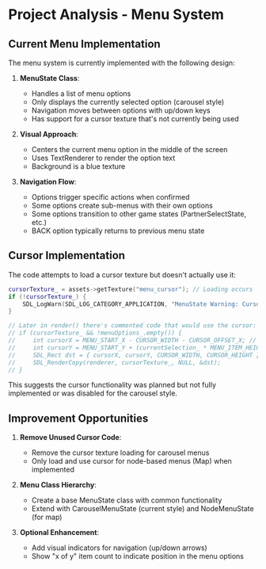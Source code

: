 # Project Analysis - Menu System

## Current Menu Implementation

The menu system is currently implemented with the following design:

1. **MenuState Class**:
   - Handles a list of menu options
   - Only displays the currently selected option (carousel style)
   - Navigation moves between options with up/down keys
   - Has support for a cursor texture that's not currently being used

2. **Visual Approach**:
   - Centers the current menu option in the middle of the screen
   - Uses TextRenderer to render the option text
   - Background is a blue texture

3. **Navigation Flow**:
   - Options trigger specific actions when confirmed
   - Some options create sub-menus with their own options
   - Some options transition to other game states (PartnerSelectState, etc.)
   - BACK option typically returns to previous menu state

## Cursor Implementation

The code attempts to load a cursor texture but doesn't actually use it:

```cpp
cursorTexture_ = assets->getTexture("menu_cursor"); // Loading occurs
if (!cursorTexture_) { 
    SDL_LogWarn(SDL_LOG_CATEGORY_APPLICATION, "MenuState Warning: Cursor texture 'menu_cursor' not found."); 
}

// Later in render() there's commented code that would use the cursor:
// if (cursorTexture_ && !menuOptions_.empty()) {
//     int cursorX = MENU_START_X - CURSOR_WIDTH - CURSOR_OFFSET_X; // Define these constants
//     int cursorY = MENU_START_Y + (currentSelection_ * MENU_ITEM_HEIGHT) + (MENU_ITEM_HEIGHT / 2) - (CURSOR_HEIGHT / 2);
//     SDL_Rect dst = { cursorX, cursorY, CURSOR_WIDTH, CURSOR_HEIGHT };
//     SDL_RenderCopy(renderer, cursorTexture_, NULL, &dst);
// }
```

This suggests the cursor functionality was planned but not fully implemented or was disabled for the carousel style.

## Improvement Opportunities

1. **Remove Unused Cursor Code**:
   - Remove the cursor texture loading for carousel menus
   - Only load and use cursor for node-based menus (Map) when implemented

2. **Menu Class Hierarchy**:
   - Create a base MenuState class with common functionality
   - Extend with CarouselMenuState (current style) and NodeMenuState (for map)

3. **Optional Enhancement**:
   - Add visual indicators for navigation (up/down arrows)
   - Show "x of y" item count to indicate position in the menu options
